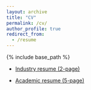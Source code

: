 ```yaml
---
layout: archive
title: "CV"
permalink: /cv/
author_profile: true
redirect_from:
  - /resume
---
```


{% include base_path %}

<!-- <iframe src="../files/sathvik-cv.pdf#toolbar=0" width="80%" height="600px">
</iframe> -->

- <a href="../files/sathvik-cv-short.pdf" target="_blank" rel="noopener noreferrer">Industry resume (2-page)</a>

- <a href="../files/sathvik-cv-long.pdf" target="_blank" rel="noopener noreferrer">Academic resume (5-page)</a>
